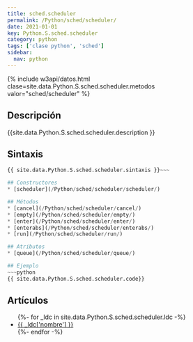 ```yaml
---
title: sched.scheduler
permalink: /Python/sched/scheduler/
date: 2021-01-01
key: Python.S.sched.scheduler
category: python
tags: ['clase python', 'sched']
sidebar: 
  nav: python
---
```


{% include w3api/datos.html clase=site.data.Python.S.sched.scheduler.metodos valor="sched/scheduler" %}

## Descripción
{{site.data.Python.S.sched.scheduler.description }}

## Sintaxis
~~~python
{{ site.data.Python.S.sched.scheduler.sintaxis }}~~~

## Constructores
* [scheduler](/Python/sched/scheduler/scheduler/)

## Métodos
* [cancel](/Python/sched/scheduler/cancel/)
* [empty](/Python/sched/scheduler/empty/)
* [enter](/Python/sched/scheduler/enter/)
* [enterabs](/Python/sched/scheduler/enterabs/)
* [run](/Python/sched/scheduler/run/)

## Atributos
* [queue](/Python/sched/scheduler/queue/)

## Ejemplo
~~~python
{{ site.data.Python.S.sched.scheduler.code}}
~~~

## Artículos
<ul>
{%- for _ldc in site.data.Python.S.sched.scheduler.ldc -%}
   <li>
       <a href="{{_ldc['url'] }}">{{ _ldc['nombre'] }}</a>
   </li>
{%- endfor -%}
</ul>
